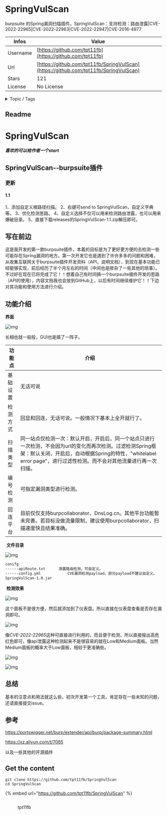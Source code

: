 # SpringVulScan

burpsuite 的Spring漏洞扫描插件。SpringVulScan：支持检测：路由泄露|CVE-2022-22965|CVE-2022-22963|CVE-2022-22947|CVE-2016-4977

| Infos    | Value                                                              |
| -------- | -------------------------------------------------------------------|
| Username | [https://github.com/tpt11fb](https://github.com/tpt11fb) |
| Url      | [https://github.com/tpt11fb/SpringVulScan](https://github.com/tpt11fb/SpringVulScan)                                               |
| Stars    | 121                                                          |
| License  | No License                                                        |

<details>

<summary>Topic / Tags</summary>



</details>

## Readme

# SpringVulScan

##### 喜欢的可以给作者一个start

## SpringVulScan--burpsuite插件
### 更新
#### 1.1
1、添加自定义根路径扫描。
2、右键可send to SpringVulScan，自定义字典等。
3、优化检测思路。
4、自定义选择不仅可以用来检测路由泄露，也可以用来爆破目录。
5、直接下载releases的SpringVulScan-1.1.zip解压即可。
## 写在前边

这是我开发的第一款burpsuite插件，本着的目标是为了更好更方便的去检测一些可能存在Spring漏洞的地方。第一次开发它也是遇到了许许多多的问题和困难，从收集互联网关于burpsuite插件开发资料（API，说明文档），到现在基本功能已经能够实现，前后经历了半个月左右的时间（中间也是掺杂了一些其他的琐事）。不过好在现在已将完成了它！！想着自己有时间搞一个burpsuite插件开发的思路（API的使用），内容文档我也会放到GitHub上，以后有时间继续维护它！！下边对其功能和使用方法进行介绍。

## 功能介绍

**界面**

![img](https://cdn.nlark.com/yuque/0/2022/png/21739648/1655642522435-9442e040-9680-4a09-ae0b-c691e02ae3fb.png)

长相也就一般般，GUI也是搞了一阵子。

| 功能点   | 介绍                                                         |
| -------- | ------------------------------------------------------------ |
| 基础设置 | 无话可说                                                     |
| 检测方式 | 回显和回连，无话可说。一般情况下基本上全开就行了。           |
| 扫描类型 | 同一站点仅检测一次：默认开启，开启后，同一个站点只进行一次检测，不会因为url的变化而再次检测。过滤检测Spring框架：默认关闭，开启后，自动根据Spring的特性，"whitelabel error page"，进行过滤性检测。而不会对其他流量进行再一次扫描。 |
| 编号检测 | 可指定漏洞类型进行检测。                                     |
| 回连平台 | 目前仅仅支持burpcollaborator，DnsLog.cn。其他平台功能暂未完善。若目标没做流量限制，建议使用burpcollaborator，扫描速度快且结果准确。 |

​	**文件目录**

![img](https://cdn.nlark.com/yuque/0/2022/png/21739648/1655643243635-61ed581d-c43e-4b68-8ea8-e78f9e583987.png)

```bash
conifg
------apiRoute.txt		泄露路由检测，可自定义。
------config.yml			CVE漏洞检测payload，部分payload不建议自定义。
SpringVulScan-1.0.jar
```

​	**检测效果**

![img](https://cdn.nlark.com/yuque/0/2022/png/21739648/1655643585846-c399a4fb-ebf4-4b8d-a37b-6a637ed5c179.png)

这个面板不是很方便，然后就添加到了仪表盘。所以直接在仪表盘查看是否存在漏洞即可。

![img](https://cdn.nlark.com/yuque/0/2022/png/21739648/1655643921940-656462a1-2ab5-496c-bf2d-c527a64df969.png)

像*CVE-2022-22965*这种可直接进行利用的，而且便于检测，所以直接报出高危红色即可，像api泄露这种检测起来不是很容易的就在Low和Medium面板。当然Medium面板的概率大于Low面板，相较于更准确些。

![img](https://cdn.nlark.com/yuque/0/2022/png/21739648/1655643953534-425a80ad-7c4a-43a6-82fe-61000f4f4f74.png)

![img](https://cdn.nlark.com/yuque/0/2022/png/21739648/1655643972721-000088b8-f73a-4c25-8c2e-28a3c4097357.png)

## 总结

基本的注意点和用法就这么些，初次开发第一个工具，肯定存在一些未知的问题，还请直接提交issue。

##  参考

https://portswigger.net/burp/extender/api/burp/package-summary.html

https://xz.aliyun.com/t/7065

以及一些其他的开源插件



## Get the content

```
git clone https://github.com/tpt11fb/SpringVulScan
cd SpringVulScan
```

{% embed url="https://github.com/tpt11fb/SpringVulScan" %}

<figure><img src="https://avatars.githubusercontent.com/u/80188324?v=4" alt=""><figcaption><p>tpt11fb</p></figcaption></figure>
